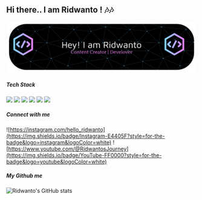 ## Hi there.. I am Ridwanto ! 🎶🎶


![ridwantoday](img/github-header-banner.png)


##### Tech Stack 
<img src="https://img.shields.io/badge/HTML5-E34F26?style=for-the-badge&logo=html5&logoColor=white" /> <img src="https://img.shields.io/badge/CSS3-1572B6?style=for-the-badge&logo=css3&logoColor=white" /> <img src="https://img.shields.io/badge/JavaScript-323330?style=for-the-badge&logo=javascript&logoColor=F7DF1E" /> <img src="https://img.shields.io/badge/Bootstrap-563D7C?style=for-the-badge&logo=bootstrap&logoColor=white"/> <img src="https://img.shields.io/badge/Tailwind_CSS-38B2AC?style=for-the-badge&logo=tailwind-css&logoColor=white"/> <img src="https://img.shields.io/badge/jQuery-0769AD?style=for-the-badge&logo=jquery&logoColor=white"/>


##### Connect with me
![https://instagram.com/hello_ridwanto](https://img.shields.io/badge/Instagram-E4405F?style=for-the-badge&logo=instagram&logoColor=white) 
![https://www.youtube.com/@RidwantosJourney](https://img.shields.io/badge/YouTube-FF0000?style=for-the-badge&logo=youtube&logoColor=white)


##### My Github me

![Ridwanto's GitHub stats](https://github-readme-stats.vercel.app/api?username=Ridwantoday&show_icons=true&theme=radical)